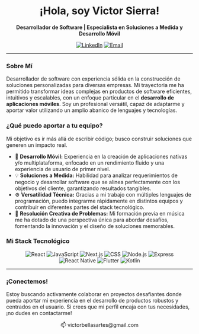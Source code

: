 <h1 align="center">¡Hola, soy Victor Sierra!</h1>
<p align="center">
  <strong>Desarrollador de Software | Especialista en Soluciones a Medida y Desarrollo Móvil</strong>
</p>
<p align="center">
  <a href="https://www.linkedin.com/in/victorsierracode/"><img src="https://img.shields.io/badge/-LinkedIn-0077B5?style=flat-square&logo=Linkedin&logoColor=white" alt="LinkedIn"></a>
  <a href="mailto:victorbellasartes@gmail.com"><img src="https://img.shields.io/badge/-Email-D14836?style=flat-square&logo=Gmail&logoColor=white" alt="Email"></a>
</p>

---

### Sobre Mí

Desarrollador de software con experiencia sólida en la construcción de soluciones personalizadas para diversas empresas. Mi trayectoria me ha permitido transformar ideas complejas en productos de software eficientes, intuitivos y escalables, con un enfoque particular en el **desarrollo de aplicaciones móviles**. Soy un profesional versátil, capaz de adaptarme y aportar valor utilizando un amplio abanico de lenguajes y tecnologías.

### ¿Qué puedo aportar a tu equipo?

Mi objetivo es ir más allá de escribir código; busco construir soluciones que generen un impacto real.

* 📱 **Desarrollo Móvil:** Experiencia en la creación de aplicaciones nativas y/o multiplataforma, enfocado en un rendimiento fluido y una experiencia de usuario de primer nivel.
* 💡 **Soluciones a Medida:** Habilidad para analizar requerimientos de negocio y desarrollar software que se alinea perfectamente con los objetivos del cliente, garantizando resultados tangibles.
* ⚙️ **Versatilidad Técnica:** Gracias a mi trabajo con múltiples lenguajes de programación, puedo integrarme rápidamente en distintos equipos y contribuir en diferentes partes del stack tecnológico.
* 🎨 **Resolución Creativa de Problemas:** Mi formación previa en música me ha dotado de una perspectiva única para abordar desafíos, fomentando la innovación y el diseño de soluciones memorables.

### Mi Stack Tecnológico

<p align="center">
  <img src="https://img.shields.io/badge/-React-61DAFB?style=flat-square&logo=react&logoColor=white" alt="React">
  <img src="https://img.shields.io/badge/-JavaScript-F7DF1E?style=flat-square&logo=javascript&logoColor=black" alt="JavaScript">
  <img src="https://img.shields.io/badge/-Next.js-000000?style=flat-square&logo=next.js&logoColor=white" alt="Next.js">
  <img src="https://img.shields.io/badge/-CSS-1572B6?style=flat-square&logo=css3&logoColor=white" alt="CSS">
  <img src="https://img.shields.io/badge/-Node.js-339933?style=flat-square&logo=node.js&logoColor=white" alt="Node.js">
  <img src="https://img.shields.io/badge/-Express-000000?style=flat-square&logo=express&logoColor=white" alt="Express">
  <img src="https://img.shields.io/badge/-React%20Native-61DAFB?style=flat-square&logo=react&logoColor=white" alt="React Native">
  <img src="https://img.shields.io/badge/-Flutter-02569B?style=flat-square&logo=flutter&logoColor=white" alt="Flutter">
  <img src="https://img.shields.io/badge/-Kotlin-7F52FF?style=flat-square&logo=kotlin&logoColor=white" alt="Kotlin">
</p>

---

### ¡Conectemos!

Estoy buscando activamente colaborar en proyectos desafiantes donde pueda aportar mi experiencia en el desarrollo de productos robustos y centrados en el usuario. Si crees que mi perfil encaja con tus necesidades, ¡no dudes en contactarme!

<p align="center">
  📫 victorbellasartes@gmail.com
</p>
